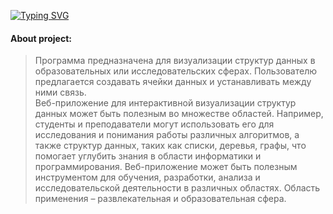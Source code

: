 [![Typing SVG](https://readme-typing-svg.demolab.com?font=Fira+Code&duration=2000&pause=500&multiline=true&random=false&width=550&height=60&lines=Web+Application;Interactive+Visualization+of+Data+Structures)](https://git.io/typing-svg)
#### About project:
> Программа предназначена для визуализации структур данных в образовательных или исследовательских сферах. Пользователю предлагается создавать ячейки данных и устанавливать между ними связь.<br>
> Веб-приложение для интерактивной визуализации структур данных может быть полезным во множестве областей. Например, студенты и преподаватели могут использовать его для исследования и понимания работы различных алгоритмов, а также структур данных, таких как списки, деревья, графы, что помогает углубить знания в области информатики и программирования. Веб-приложение может быть полезным инструментом для обучения, разработки, анализа и исследовательской деятельности в различных областях. Область применения – развлекательная и образовательная сфера.
